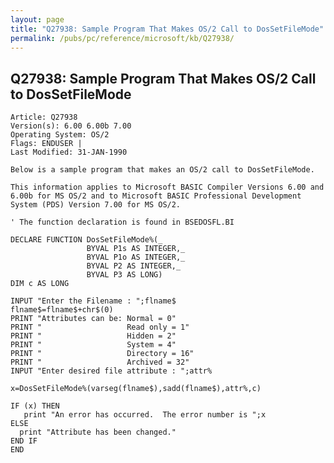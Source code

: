 ```yaml
---
layout: page
title: "Q27938: Sample Program That Makes OS/2 Call to DosSetFileMode"
permalink: /pubs/pc/reference/microsoft/kb/Q27938/
---
```


## Q27938: Sample Program That Makes OS/2 Call to DosSetFileMode

	Article: Q27938
	Version(s): 6.00 6.00b 7.00
	Operating System: OS/2
	Flags: ENDUSER |
	Last Modified: 31-JAN-1990
	
	Below is a sample program that makes an OS/2 call to DosSetFileMode.
	
	This information applies to Microsoft BASIC Compiler Versions 6.00 and
	6.00b for MS OS/2 and to Microsoft BASIC Professional Development
	System (PDS) Version 7.00 for MS OS/2.
	
	' The function declaration is found in BSEDOSFL.BI
	
	DECLARE FUNCTION DosSetFileMode%(_
	                 BYVAL P1s AS INTEGER,_
	                 BYVAL P1o AS INTEGER,_
	                 BYVAL P2 AS INTEGER,_
	                 BYVAL P3 AS LONG)
	DIM c AS LONG
	
	INPUT "Enter the Filename : ";flname$
	flname$=flname$+chr$(0)
	PRINT "Attributes can be: Normal = 0"
	PRINT "                   Read only = 1"
	PRINT "                   Hidden = 2"
	PRINT "                   System = 4"
	PRINT "                   Directory = 16"
	PRINT "                   Archived = 32"
	INPUT "Enter desired file attribute : ";attr%
	
	x=DosSetFileMode%(varseg(flname$),sadd(flname$),attr%,c)
	
	IF (x) THEN
	   print "An error has occurred.  The error number is ";x
	ELSE
	  print "Attribute has been changed."
	END IF
	END
